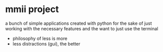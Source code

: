 # mmii project
a bunch of simple applications created with python for the sake of just working with the necessary features and the want to just use the terminal
- philosophy of less is more
- less distractions (gui), the better
